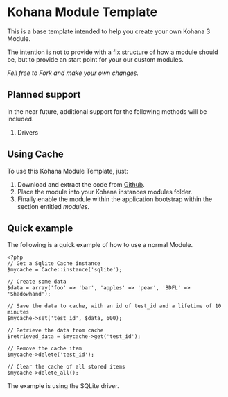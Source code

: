 Kohana Module Template
======================

This is a base template intended to help you create your own Kohana 3 Module.

The intention is not to provide with a fix structure of how a module should be, but to provide an start point for your our custom modules.

*Fell free to Fork and make your own changes.*

Planned support
---------------

In the near future, additional support for the following methods will be included.

1. Drivers

Using Cache
-----------

To use this Kohana Module Template, just:

1. Download and extract the code from [Github](https://github.com/sebicas/kohana-module-template).
2. Place the module into your Kohana instances modules folder.
3. Finally enable the module within the application bootstrap within the section entitled _modules_.

Quick example
-------------

The following is a quick example of how to use a normal Module.

	<?php
	// Get a Sqlite Cache instance
	$mycache = Cache::instance('sqlite');

	// Create some data
	$data = array('foo' => 'bar', 'apples' => 'pear', 'BDFL' => 'Shadowhand');

	// Save the data to cache, with an id of test_id and a lifetime of 10 minutes
	$mycache->set('test_id', $data, 600);

	// Retrieve the data from cache
	$retrieved_data = $mycache->get('test_id');

	// Remove the cache item
	$mycache->delete('test_id');

	// Clear the cache of all stored items
	$mycache->delete_all();

The example is using the SQLite driver.